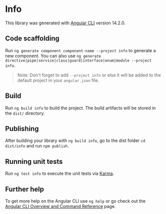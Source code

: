 # Info

This library was generated with [Angular CLI](https://github.com/angular/angular-cli) version 14.2.0.

## Code scaffolding

Run `ng generate component component-name --project info` to generate a new component. You can also use `ng generate directive|pipe|service|class|guard|interface|enum|module --project info`.
> Note: Don't forget to add `--project info` or else it will be added to the default project in your `angular.json` file. 

## Build

Run `ng build info` to build the project. The build artifacts will be stored in the `dist/` directory.

## Publishing

After building your library with `ng build info`, go to the dist folder `cd dist/info` and run `npm publish`.

## Running unit tests

Run `ng test info` to execute the unit tests via [Karma](https://karma-runner.github.io).

## Further help

To get more help on the Angular CLI use `ng help` or go check out the [Angular CLI Overview and Command Reference](https://angular.io/cli) page.
